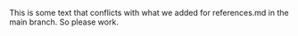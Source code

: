 
This is some text that conflicts with what we added for references.md in the main branch. So please work. 





